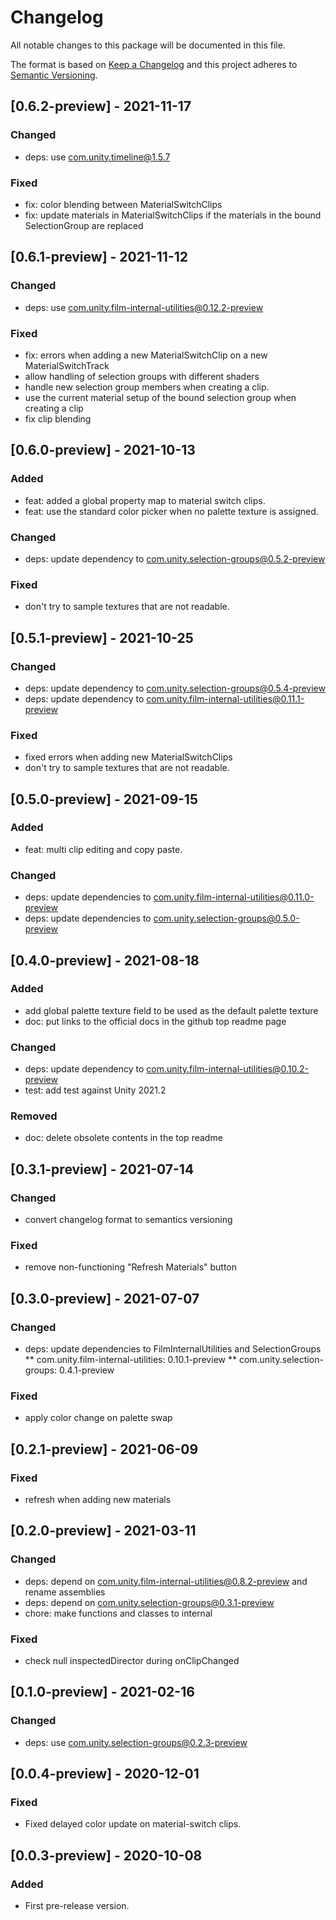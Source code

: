 # Changelog
All notable changes to this package will be documented in this file.

The format is based on [Keep a Changelog](http://keepachangelog.com/en/1.0.0/)
and this project adheres to [Semantic Versioning](http://semver.org/spec/v2.0.0.html).

## [0.6.2-preview] - 2021-11-17

### Changed
* deps: use com.unity.timeline@1.5.7

### Fixed
* fix: color blending between MaterialSwitchClips
* fix: update materials in MaterialSwitchClips if the materials in the bound SelectionGroup are replaced

## [0.6.1-preview] - 2021-11-12

### Changed
* deps: use com.unity.film-internal-utilities@0.12.2-preview

### Fixed
* fix: errors when adding a new MaterialSwitchClip on a new MaterialSwitchTrack
* allow handling of selection groups with different shaders
* handle new selection group members when creating a clip.
* use the current material setup of the bound selection group when creating a clip
* fix clip blending


## [0.6.0-preview] - 2021-10-13

### Added
* feat: added a global property map to material switch clips.
* feat: use the standard color picker when no palette texture is assigned. 

### Changed
* deps: update dependency to com.unity.selection-groups@0.5.2-preview

### Fixed
* don't try to sample textures that are not readable.

## [0.5.1-preview] - 2021-10-25

### Changed
* deps: update dependency to com.unity.selection-groups@0.5.4-preview
* deps: update dependency to com.unity.film-internal-utilities@0.11.1-preview

### Fixed
* fixed errors when adding new MaterialSwitchClips
* don't try to sample textures that are not readable.

## [0.5.0-preview] - 2021-09-15

### Added
* feat: multi clip editing and copy paste.

### Changed
* deps: update dependencies to com.unity.film-internal-utilities@0.11.0-preview
* deps: update dependencies to com.unity.selection-groups@0.5.0-preview

## [0.4.0-preview] - 2021-08-18

### Added
* add global palette texture field to be used as the default palette texture
* doc: put links to the official docs in the github top readme page

### Changed
* deps: update dependency to com.unity.film-internal-utilities@0.10.2-preview
* test: add test against Unity 2021.2

### Removed
* doc: delete obsolete contents in the top readme

## [0.3.1-preview] - 2021-07-14

### Changed
* convert changelog format to semantics versioning

### Fixed
* remove non-functioning "Refresh Materials" button

## [0.3.0-preview] - 2021-07-07

### Changed
* deps: update dependencies to FilmInternalUtilities and SelectionGroups 
** com.unity.film-internal-utilities: 0.10.1-preview
** com.unity.selection-groups: 0.4.1-preview

### Fixed
* apply color change on palette swap

## [0.2.1-preview] - 2021-06-09

### Fixed
* refresh when adding new materials 

## [0.2.0-preview] - 2021-03-11

### Changed
* deps: depend on com.unity.film-internal-utilities@0.8.2-preview and rename assemblies
* deps: depend on com.unity.selection-groups@0.3.1-preview 
* chore: make functions and classes to internal

### Fixed
* check null inspectedDirector during onClipChanged 

## [0.1.0-preview] - 2021-02-16

### Changed
* deps: use com.unity.selection-groups@0.2.3-preview

## [0.0.4-preview] - 2020-12-01

### Fixed
* Fixed delayed color update on material-switch clips.

## [0.0.3-preview] - 2020-10-08

### Added
* First pre-release version.

